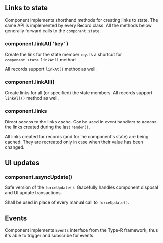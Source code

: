 ## Links to state

Component implements shorthand methods for creating links to state.
The same API is implemented by every Record class. All the methods below generally forward calls to the `component.state`.

### component.linkAt( 'key' )

Create the link for the state member `key`. Is a shortcut for `component.state.linkAt()` method.

All records support `linkAt()` method as well.

### component.linkAll()

Create links for all (or specified) the state members. All records support `linkAll()` method as well.

### component.links

Direct access to the links cache. Can be used in event handlers to access the links created during the last `render()`.

All links created for records (and for the component's state) are being cached. They are recreated only in case when their value has been changed.

## UI updates

### component.asyncUpdate()

Safe version of the `forceUpdate()`. Gracefully handles component disposal and UI update transactions.

Shall be used in place of every manual call to `forceUpdate()`.

## Events

Component implements `Events` interface from the Type-R framework, thus it's able to trigger and subscribe for events.